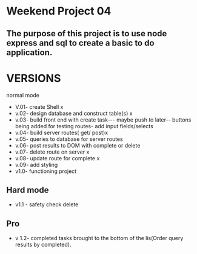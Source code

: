 Weekend Project 04
==================
The purpose of this project is to use node express and sql to create a basic to do application.
--------------------------------------------------------------------------------------------
VERSIONS
========
normal mode
* V.01- create Shell x
* v.02- design database and construct table(s) x
* v.03- build front end with create task--- maybe push to later-- buttons being added for testing routes- add input fields/selects
* v.04- build server routes( get/ post)x
* v.05- queries to database for server routes
* v.06- post results to DOM with complete or delete
* v.07- delete route on server x
* v.08- update route for complete x
* v.09- add styling
* v1.0- functioning project

Hard mode
---------
* v1.1 - safety check delete

Pro
---
* v 1.2- completed tasks brought to the bottom of the lis(Order query results by completed).
